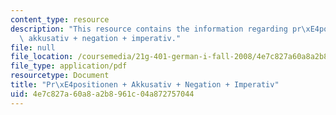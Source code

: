 ```yaml
---
content_type: resource
description: "This resource contains the information regarding pr\xE4positionen +\
  \ akkusativ + negation + imperativ."
file: null
file_location: /coursemedia/21g-401-german-i-fall-2008/4e7c827a60a8a2b8961c04a872757044_MIT21G_401F08_pani.pdf
file_type: application/pdf
resourcetype: Document
title: "Pr\xE4positionen + Akkusativ + Negation + Imperativ"
uid: 4e7c827a-60a8-a2b8-961c-04a872757044
---
```

